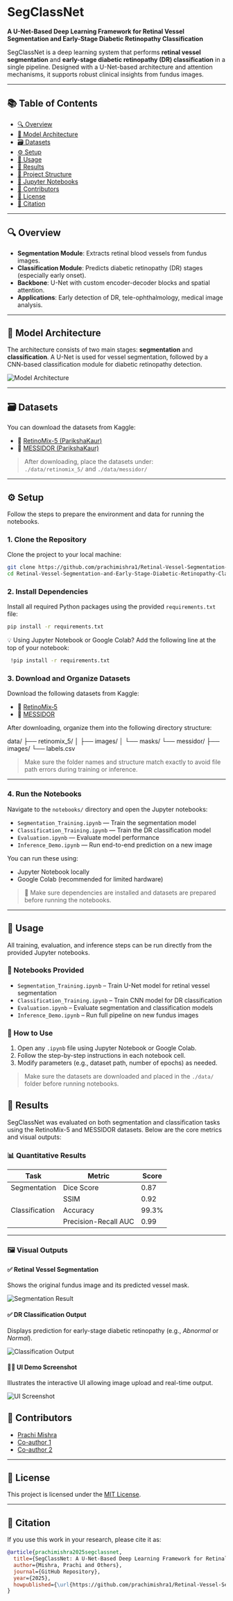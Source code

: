 # SegClassNet

**A U-Net-Based Deep Learning Framework for Retinal Vessel Segmentation and Early-Stage Diabetic Retinopathy Classification**

SegClassNet is a deep learning system that performs **retinal vessel segmentation** and **early-stage diabetic retinopathy (DR) classification** in a single pipeline. Designed with a U-Net-based architecture and attention mechanisms, it supports robust clinical insights from fundus images.

---

## 📚 Table of Contents

- [🔍 Overview](#-overview)
- [🧠 Model Architecture](#-model-architecture)
- [🗃️ Datasets](#️-datasets)
- [⚙️ Setup](#-setup)
- [🚀 Usage](#-usage)
- [🧪 Results](#-results)
- [📁 Project Structure](#-project-structure)
- [📓 Jupyter Notebooks](#-jupyter-notebooks)
- [👥 Contributors](#-contributors)
- [📄 License](#-license)
- [📌 Citation](#-citation)
---

## 🔍 Overview

- **Segmentation Module**: Extracts retinal blood vessels from fundus images.
- **Classification Module**: Predicts diabetic retinopathy (DR) stages (especially early onset).
- **Backbone**: U-Net with custom encoder-decoder blocks and spatial attention.
- **Applications**: Early detection of DR, tele-ophthalmology, medical image analysis.

---

## 🧠 Model Architecture

The architecture consists of two main stages: **segmentation** and **classification**. A U-Net is used for vessel segmentation, followed by a CNN-based classification module for diabetic retinopathy detection.

![Model Architecture](./assets/model_architecture.jpeg)

---

## 🗃️ Datasets

You can download the datasets from Kaggle:

- 🔗 [RetinoMix-5 (ParikshaKaur)](https://www.kaggle.com/datasets/parikshakaur/retinomix-5)  
- 🔗 [MESSIDOR (ParikshaKaur)](https://www.kaggle.com/datasets/parikshakaur/messidor)

> After downloading, place the datasets under:  
> `./data/retinomix_5/` and `./data/messidor/`

---

## ⚙️ Setup

Follow the steps to prepare the environment and data for running the notebooks.

### 1. Clone the Repository

Clone the project to your local machine:

```bash
git clone https://github.com/prachimishra1/Retinal-Vessel-Segmentation-and-Early-Stage-Diabetic-Retinopathy-Classification.git
cd Retinal-Vessel-Segmentation-and-Early-Stage-Diabetic-Retinopathy-Classification
```
### 2. Install Dependencies

Install all required Python packages using the provided `requirements.txt` file:

```bash
pip install -r requirements.txt
```
  💡 Using Jupyter Notebook or Google Colab?
Add the following line at the top of your notebook:
```bash
 !pip install -r requirements.txt
```
### 3. Download and Organize Datasets

Download the following datasets from Kaggle:

- 🔗 [RetinoMix‑5](https://www.kaggle.com/datasets/parikshakaur/retinomix-5)
- 🔗 [MESSIDOR](https://www.kaggle.com/datasets/parikshakaur/messidor)

After downloading, organize them into the following directory structure:

data/
├── retinomix_5/
│ ├── images/
│ └── masks/
└── messidor/
├── images/
└── labels.csv

> Make sure the folder names and structure match exactly to avoid file path errors during training or inference.

---

### 4. Run the Notebooks

Navigate to the `notebooks/` directory and open the Jupyter notebooks:

- `Segmentation_Training.ipynb` — Train the segmentation model  
- `Classification_Training.ipynb` — Train the DR classification model  
- `Evaluation.ipynb` — Evaluate model performance  
- `Inference_Demo.ipynb` — Run end-to-end prediction on a new image

You can run these using:

- Jupyter Notebook locally  
- Google Colab (recommended for limited hardware)

> 📌 Make sure dependencies are installed and datasets are prepared before running the notebooks.

---

 ## 🚀 Usage

All training, evaluation, and inference steps can be run directly from the provided Jupyter notebooks.

### 🧠 Notebooks Provided

- `Segmentation_Training.ipynb` – Train U-Net model for retinal vessel segmentation  
- `Classification_Training.ipynb` – Train CNN model for DR classification  
- `Evaluation.ipynb` – Evaluate segmentation and classification models  
- `Inference_Demo.ipynb` – Run full pipeline on new fundus images

### 📌 How to Use

1. Open any `.ipynb` file using Jupyter Notebook or Google Colab.
2. Follow the step-by-step instructions in each notebook cell.
3. Modify parameters (e.g., dataset path, number of epochs) as needed.

> Make sure the datasets are downloaded and placed in the `./data/` folder before running notebooks.

## 🧪 Results

SegClassNet was evaluated on both segmentation and classification tasks using the RetinoMix-5 and MESSIDOR datasets. Below are the core metrics and visual outputs:

### 📊 Quantitative Results

| Task              | Metric           | Score     |
|-------------------|------------------|-----------|
| Segmentation      | Dice Score       | 0.87      |
|                   | SSIM             | 0.92      |
| Classification    | Accuracy         | 99.3%     |
|                   | Precision-Recall AUC | 0.99 |

---

### 🖼️ Visual Outputs

#### ✅ Retinal Vessel Segmentation

Shows the original fundus image and its predicted vessel mask.

![Segmentation Result](./assets/segmentation_result.png)

#### ✅ DR Classification Output

Displays prediction for early-stage diabetic retinopathy (e.g., *Abnormal* or *Normal*).

![Classification Output](./assets/classification_output.png)

#### 🧑‍💻 UI Demo Screenshot

Illustrates the interactive UI allowing image upload and real-time output.

![UI Screenshot](./assets/ui_screenshot.png)

## 👥 Contributors

- [Prachi Mishra](https://github.com/prachimishra1)
- [Co-author 1](https://github.com/username)
- [Co-author 2](https://github.com/username)

---
## 📄 License

This project is licensed under the [MIT License](LICENSE).

---

## 📌 Citation

If you use this work in your research, please cite it as:

```bibtex
@article{prachimishra2025segclassnet,
  title={SegClassNet: A U-Net-Based Deep Learning Framework for Retinal Vessel Segmentation and Early-Stage Diabetic Retinopathy Classification},
  author={Mishra, Prachi and Others},
  journal={GitHub Repository},
  year={2025},
  howpublished={\url{https://github.com/prachimishra1/Retinal-Vessel-Segmentation-and-Early-Stage-Diabetic-Retinopathy-Classification}}
}
